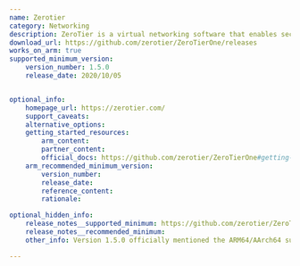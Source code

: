 ```yaml
---
name: Zerotier
category: Networking
description: ZeroTier is a virtual networking software that enables secure, encrypted, and peer-to-peer connectivity across devices and platforms.
download_url: https://github.com/zerotier/ZeroTierOne/releases
works_on_arm: true
supported_minimum_version:
    version_number: 1.5.0
    release_date: 2020/10/05


optional_info:
    homepage_url: https://zerotier.com/
    support_caveats:
    alternative_options:
    getting_started_resources:
        arm_content:
        partner_content:
        official_docs: https://github.com/zerotier/ZeroTierOne#getting-started
    arm_recommended_minimum_version:
        version_number:
        release_date:
        reference_content:
        rationale:

optional_hidden_info:
    release_notes__supported_minimum: https://github.com/zerotier/ZeroTierOne/blob/dev/RELEASE-NOTES.md#2020-10-05----version-150-actually-160-beta1
    release_notes__recommended_minimum:
    other_info: Version 1.5.0 officially mentioned the ARM64/AArch64 support in their release notes. Release notes of prior versions show bugs/issues on ARM.

---
```

